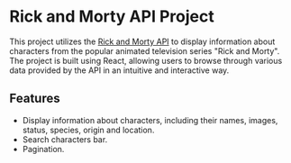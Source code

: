 # Rick and Morty API Project

This project utilizes the [Rick and Morty API](https://rickandmortyapi.com/) to display information about characters from the popular animated television series "Rick and Morty". The project is built using React, allowing users to browse through various data provided by the API in an intuitive and interactive way.

## Features

- Display information about characters, including their names, images, status, species, origin and location.
- Search characters bar.
- Pagination.
